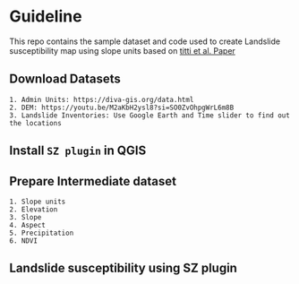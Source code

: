 # Guideline

This repo contains the sample dataset and code used to create Landslide susceptibility map using slope units based on [titti et al. Paper](2022https://www.frontiersin.org/journals/earth-science/articles/10.3389/feart.2022.842425/full)

## Download Datasets

    1. Admin Units: https://diva-gis.org/data.html
    2. DEM: https://youtu.be/M2aKbH2ysl8?si=SO0ZvOhpgWrL6m8B
    3. Landslide Inventories: Use Google Earth and Time slider to find out the locations

## Install `SZ plugin` in QGIS

## Prepare Intermediate dataset

    1. Slope units
    2. Elevation
    3. Slope
    4. Aspect
    5. Precipitation
    6. NDVI

## Landslide susceptibility using SZ plugin
